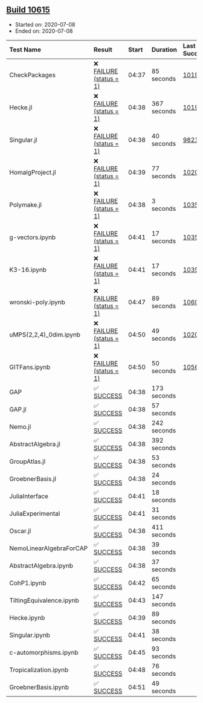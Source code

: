 ## [Build 10615](https://oscarci.mathematik.uni-kl.de/job/oscar/10615/)

* Started on: 2020-07-08
* Ended on: 2020-07-08

| Test Name    | Result | Start | Duration | Last Success | First Failure |
|:-------------|:-------|:------|:---------|:-------------|:--------------|
| CheckPackages | ❌ [FAILURE (status = 1)](https://oscarci.mathematik.uni-kl.de/job/oscar/10615/artifact/logs/build-10615/CheckPackages.log) | 04:37 | 85 seconds | [10197](https://oscarci.mathematik.uni-kl.de/job/oscar/10197/) | [10198](https://oscarci.mathematik.uni-kl.de/job/oscar/10198/) |
| Hecke.jl | ❌ [FAILURE (status = 1)](https://oscarci.mathematik.uni-kl.de/job/oscar/10615/artifact/logs/build-10615/Hecke.jl.log) | 04:38 | 367 seconds | [10197](https://oscarci.mathematik.uni-kl.de/job/oscar/10197/) | [10198](https://oscarci.mathematik.uni-kl.de/job/oscar/10198/) |
| Singular.jl | ❌ [FAILURE (status = 1)](https://oscarci.mathematik.uni-kl.de/job/oscar/10615/artifact/logs/build-10615/Singular.jl.log) | 04:38 | 40 seconds | [9821](https://oscarci.mathematik.uni-kl.de/job/oscar/9821/) | [9822](https://oscarci.mathematik.uni-kl.de/job/oscar/9822/) |
| HomalgProject.jl | ❌ [FAILURE (status = 1)](https://oscarci.mathematik.uni-kl.de/job/oscar/10615/artifact/logs/build-10615/HomalgProject.jl.log) | 04:39 | 77 seconds | [10209](https://oscarci.mathematik.uni-kl.de/job/oscar/10209/) | [10210](https://oscarci.mathematik.uni-kl.de/job/oscar/10210/) |
| Polymake.jl | ❌ [FAILURE (status = 1)](https://oscarci.mathematik.uni-kl.de/job/oscar/10615/artifact/logs/build-10615/Polymake.jl.log) | 04:38 | 3 seconds | [10356](https://oscarci.mathematik.uni-kl.de/job/oscar/10356/) | [10357](https://oscarci.mathematik.uni-kl.de/job/oscar/10357/) |
| g-vectors.ipynb | ❌ [FAILURE (status = 1)](https://oscarci.mathematik.uni-kl.de/job/oscar/10615/artifact/logs/build-10615/g-vectors.ipynb.log) | 04:41 | 17 seconds | [10356](https://oscarci.mathematik.uni-kl.de/job/oscar/10356/) | [10357](https://oscarci.mathematik.uni-kl.de/job/oscar/10357/) |
| K3-16.ipynb | ❌ [FAILURE (status = 1)](https://oscarci.mathematik.uni-kl.de/job/oscar/10615/artifact/logs/build-10615/K3-16.ipynb.log) | 04:41 | 17 seconds | [10356](https://oscarci.mathematik.uni-kl.de/job/oscar/10356/) | [10357](https://oscarci.mathematik.uni-kl.de/job/oscar/10357/) |
| wronski-poly.ipynb | ❌ [FAILURE (status = 1)](https://oscarci.mathematik.uni-kl.de/job/oscar/10615/artifact/logs/build-10615/wronski-poly.ipynb.log) | 04:47 | 89 seconds | [10606](https://oscarci.mathematik.uni-kl.de/job/oscar/10606/) | [10607](https://oscarci.mathematik.uni-kl.de/job/oscar/10607/) |
| uMPS(2,2,4)_0dim.ipynb | ❌ [FAILURE (status = 1)](https://oscarci.mathematik.uni-kl.de/job/oscar/10615/artifact/logs/build-10615/uMPS-2-2-4-_0dim.ipynb.log) | 04:50 | 49 seconds | [10209](https://oscarci.mathematik.uni-kl.de/job/oscar/10209/) | [10210](https://oscarci.mathematik.uni-kl.de/job/oscar/10210/) |
| GITFans.ipynb | ❌ [FAILURE (status = 1)](https://oscarci.mathematik.uni-kl.de/job/oscar/10615/artifact/logs/build-10615/GITFans.ipynb.log) | 04:50 | 50 seconds | [10566](https://oscarci.mathematik.uni-kl.de/job/oscar/10566/) | [10567](https://oscarci.mathematik.uni-kl.de/job/oscar/10567/) |
| GAP | ✅ [SUCCESS](https://oscarci.mathematik.uni-kl.de/job/oscar/10615/artifact/logs/build-10615/GAP.log) | 04:38 | 173 seconds |  |  |
| GAP.jl | ✅ [SUCCESS](https://oscarci.mathematik.uni-kl.de/job/oscar/10615/artifact/logs/build-10615/GAP.jl.log) | 04:38 | 57 seconds |  |  |
| Nemo.jl | ✅ [SUCCESS](https://oscarci.mathematik.uni-kl.de/job/oscar/10615/artifact/logs/build-10615/Nemo.jl.log) | 04:38 | 242 seconds |  |  |
| AbstractAlgebra.jl | ✅ [SUCCESS](https://oscarci.mathematik.uni-kl.de/job/oscar/10615/artifact/logs/build-10615/AbstractAlgebra.jl.log) | 04:38 | 392 seconds |  |  |
| GroupAtlas.jl | ✅ [SUCCESS](https://oscarci.mathematik.uni-kl.de/job/oscar/10615/artifact/logs/build-10615/GroupAtlas.jl.log) | 04:38 | 53 seconds |  |  |
| GroebnerBasis.jl | ✅ [SUCCESS](https://oscarci.mathematik.uni-kl.de/job/oscar/10615/artifact/logs/build-10615/GroebnerBasis.jl.log) | 04:38 | 24 seconds |  |  |
| JuliaInterface | ✅ [SUCCESS](https://oscarci.mathematik.uni-kl.de/job/oscar/10615/artifact/logs/build-10615/JuliaInterface.log) | 04:41 | 18 seconds |  |  |
| JuliaExperimental | ✅ [SUCCESS](https://oscarci.mathematik.uni-kl.de/job/oscar/10615/artifact/logs/build-10615/JuliaExperimental.log) | 04:41 | 31 seconds |  |  |
| Oscar.jl | ✅ [SUCCESS](https://oscarci.mathematik.uni-kl.de/job/oscar/10615/artifact/logs/build-10615/Oscar.jl.log) | 04:38 | 411 seconds |  |  |
| NemoLinearAlgebraForCAP | ✅ [SUCCESS](https://oscarci.mathematik.uni-kl.de/job/oscar/10615/artifact/logs/build-10615/NemoLinearAlgebraForCAP.log) | 04:38 | 39 seconds |  |  |
| AbstractAlgebra.ipynb | ✅ [SUCCESS](https://oscarci.mathematik.uni-kl.de/job/oscar/10615/artifact/logs/build-10615/AbstractAlgebra.ipynb.log) | 04:38 | 37 seconds |  |  |
| CohP1.ipynb | ✅ [SUCCESS](https://oscarci.mathematik.uni-kl.de/job/oscar/10615/artifact/logs/build-10615/CohP1.ipynb.log) | 04:42 | 65 seconds |  |  |
| TiltingEquivalence.ipynb | ✅ [SUCCESS](https://oscarci.mathematik.uni-kl.de/job/oscar/10615/artifact/logs/build-10615/TiltingEquivalence.ipynb.log) | 04:43 | 147 seconds |  |  |
| Hecke.ipynb | ✅ [SUCCESS](https://oscarci.mathematik.uni-kl.de/job/oscar/10615/artifact/logs/build-10615/Hecke.ipynb.log) | 04:39 | 89 seconds |  |  |
| Singular.ipynb | ✅ [SUCCESS](https://oscarci.mathematik.uni-kl.de/job/oscar/10615/artifact/logs/build-10615/Singular.ipynb.log) | 04:41 | 38 seconds |  |  |
| c-automorphisms.ipynb | ✅ [SUCCESS](https://oscarci.mathematik.uni-kl.de/job/oscar/10615/artifact/logs/build-10615/c-automorphisms.ipynb.log) | 04:45 | 93 seconds |  |  |
| Tropicalization.ipynb | ✅ [SUCCESS](https://oscarci.mathematik.uni-kl.de/job/oscar/10615/artifact/logs/build-10615/Tropicalization.ipynb.log) | 04:48 | 76 seconds |  |  |
| GroebnerBasis.ipynb | ✅ [SUCCESS](https://oscarci.mathematik.uni-kl.de/job/oscar/10615/artifact/logs/build-10615/GroebnerBasis.ipynb.log) | 04:51 | 49 seconds |  |  |
